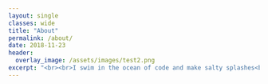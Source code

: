 ```yaml
---
layout: single
classes: wide
title: "About"
permalink: /about/
date: 2018-11-23
header:
  overlay_image: /assets/images/test2.png
excerpt: "<br><br>I swim in the ocean of code and make salty splashes<br><br><br><br>"
---
```


